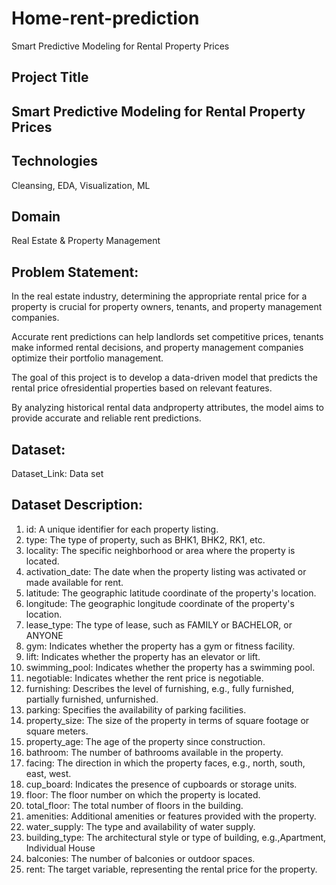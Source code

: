 # Home-rent-prediction
Smart Predictive Modeling for Rental  Property Prices
## Project Title 
## Smart Predictive Modeling for Rental Property Prices

## Technologies
Cleansing, EDA, Visualization, ML

## Domain
Real Estate & Property Management

## Problem Statement:
In the real estate industry, determining the appropriate rental price for a property is crucial for
property owners, tenants, and property management companies. 

Accurate rent predictions can help landlords set competitive prices, tenants make informed rental decisions, and property
management companies optimize their portfolio management.

The goal of this project is to develop a data-driven model that predicts the rental price ofresidential properties based on relevant features. 

By analyzing historical rental data andproperty attributes, the model aims to provide accurate and reliable rent predictions.

## Dataset:
Dataset_Link: Data set

## Dataset Description:
1. id: A unique identifier for each property listing.
2. type: The type of property, such as BHK1, BHK2, RK1, etc.
3. locality: The specific neighborhood or area where the property is located.
4. activation_date: The date when the property listing was activated or made available for
rent.
5. latitude: The geographic latitude coordinate of the property's location.
6. longitude: The geographic longitude coordinate of the property's location.
7. lease_type: The type of lease, such as FAMILY or BACHELOR, or ANYONE
8. gym: Indicates whether the property has a gym or fitness facility.
9. lift: Indicates whether the property has an elevator or lift.
10. swimming_pool: Indicates whether the property has a swimming pool.
11. negotiable: Indicates whether the rent price is negotiable.
12. furnishing: Describes the level of furnishing, e.g., fully furnished, partially furnished,
unfurnished.
13. parking: Specifies the availability of parking facilities.
14. property_size: The size of the property in terms of square footage or square meters.
15. property_age: The age of the property since construction.
16. bathroom: The number of bathrooms available in the property.
17. facing: The direction in which the property faces, e.g., north, south, east, west.
18. cup_board: Indicates the presence of cupboards or storage units.
19. floor: The floor number on which the property is located.
20. total_floor: The total number of floors in the building.
21. amenities: Additional amenities or features provided with the property.
22. water_supply: The type and availability of water supply.
23. building_type: The architectural style or type of building, e.g.,Apartment, Individual
House
24. balconies: The number of balconies or outdoor spaces.
25. rent: The target variable, representing the rental price for the property.

    

